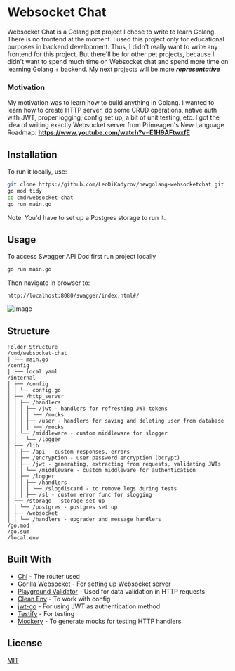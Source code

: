 # Websocket Chat

Websocket Chat is a Golang pet project I chose to write to learn Golang. There is no frontend at the moment. I used this project only for educational purposes in backend development. Thus, I didn't really want to write any frontend for this project. But there'll be for other pet projects, because I didn't want to spend much time on Websocket chat and spend more time on learning Golang + backend. My next projects will be more ***representative***

### Motivation
My motivation was to learn how to build anything in Golang. I wanted to learn how to create HTTP server, do some CRUD operations, native auth with JWT, proper logging, config set up, a bit of unit testing, etc. I got the idea of writing exactly Websocket server from Primeagen's New Language Roadmap: **https://www.youtube.com/watch?v=E1H9AFtwxfE**

## Installation

To run it locally, use:

```bash
git clone https://github.com/LeoDiKadyrov/newgolang-websocketchat.git
go mod tidy
cd cmd/websocket-chat
go run main.go
```

Note: You'd have to set up a Postgres storage to run it. 

## Usage

To access Swagger API Doc first run project locally
```bash
go run main.go
```
Then navigate in browser to:
```
http://localhost:8080/swagger/index.html#/
```
![image](https://github.com/LeoDiKadyrov/newgolang-websocketchat/assets/60335678/c6b0e63e-13fc-46fa-bcfa-eca8149427f6)


## Structure
```
Folder Structure
/cmd/websocket-chat
│ └── main.go
/config
│ └── local.yaml
/internal
│ ├── /config
│ │ └── config.go
│ ├── /http_server
│ │ ├── /handlers
│ │ │ ├── /jwt - handlers for refreshing JWT tokens
│ │ │ │ └── /mocks
│ │ │ ├── /user - handlers for saving and deleting user from database 
│ │ │ │ └── /mocks
│ │ └── /middleware - custom middleware for slogger
│ │   └── /logger
│ ├── /lib
│ │ ├── /api - custom responses, errors
│ │ ├── /encryption - user password encryption (bcrypt)
│ │ ├── /jwt - generating, extracting from requests, validating JWTs
│ │ │ └── /middleware - custom middleware for authentication
│ │ ├── /logger
│ │ │ ├── /handlers
│ │ │ │ └── /slogdiscard - to remove logs during tests
│ │ │ ├── /sl - custom error func for slogging
│ └── /storage - storage set up
│ │ └── /postgres - postgres set up
│ ├── /websocket 
│ │ └── /handlers - upgrader and message handlers
/go.mod
/go.sum
/local.env
```
## Built With

* [Chi](https://go-chi.io/) - The router used
* [Gorilla Websocket](https://github.com/gorilla/websocket) - For setting up Websocket server
* [Playground Validator](https://github.com/go-playground/validator) - Used for data validation in HTTP requests
* [Clean Env](https://github.com/ilyakaznacheev/cleanenv) - To work with config
* [jwt-go](https://github.com/golang-jwt/jwt) - For using JWT as authentication method
* [Testify](https://github.com/stretchr/testify) - For testing
* [Mockery](https://github.com/vektra/mockery) - To generate mocks for testing HTTP handlers

## License

[MIT](https://choosealicense.com/licenses/mit/)
